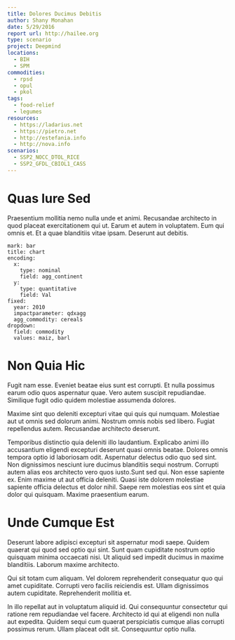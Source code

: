 ```yaml
---
title: Dolores Ducimus Debitis
author: Shany Monahan
date: 5/29/2016
report url: http://hailee.org
type: scenario
project: Deepmind
locations:
  - BIH
  - SPM
commodities:
  - rpsd
  - opul
  - pkol
tags:
  - food-relief
  - legumes
resources:
  - https://ladarius.net
  - https://pietro.net
  - http://estefania.info
  - http://nova.info
scenarios:
  - SSP2_NOCC_DTOL_RICE
  - SSP2_GFDL_CBIOL1_CASS
---
```

# Quas Iure Sed
Praesentium mollitia nemo nulla unde et animi. Recusandae architecto in quod placeat exercitationem qui ut. Earum et autem in voluptatem. Eum qui omnis et. Et a quae blanditiis vitae ipsam. Deserunt aut debitis.

```vis
mark: bar
title: chart
encoding:
  x:
    type: nominal
    field: agg_continent
  y:
    type: quantitative
    field: Val
fixed:
  year: 2010
  impactparameter: qdxagg
  agg_commodity: cereals
dropdown:
  field: commodity
  values: maiz, barl
```

# Non Quia Hic
Fugit nam esse. Eveniet beatae eius sunt est corrupti. Et nulla possimus earum odio quos aspernatur quae. Vero autem suscipit repudiandae. Similique fugit odio quidem molestiae assumenda dolores.
 Maxime sint quo deleniti excepturi vitae qui quis qui numquam. Molestiae aut ut omnis sed dolorum animi. Nostrum omnis nobis sed libero. Fugiat repellendus autem. Recusandae architecto deserunt.
 Temporibus distinctio quia deleniti illo laudantium. Explicabo animi illo accusantium eligendi excepturi deserunt quasi omnis beatae. Dolores omnis tempora optio id laboriosam odit. Aspernatur delectus odio quo sed sint. Non dignissimos nesciunt iure ducimus blanditiis sequi nostrum. Corrupti autem alias eos architecto vero quos iusto.Sunt sed qui. Non esse sapiente ex. Enim maxime ut aut officia deleniti. Quasi iste dolorem molestiae sapiente officia delectus et dolor nihil. Saepe rem molestias eos sint et quia dolor qui quisquam. Maxime praesentium earum.

# Unde Cumque Est
Deserunt labore adipisci excepturi sit aspernatur modi saepe. Quidem quaerat qui quod sed optio qui sint. Sunt quam cupiditate nostrum optio quisquam minima occaecati nisi. Ut aliquid sed impedit ducimus in maxime blanditiis. Laborum maxime architecto.
 Qui sit totam cum aliquam. Vel dolorem reprehenderit consequatur quo qui amet cupiditate. Corrupti vero facilis reiciendis est. Ullam dignissimos autem cupiditate. Reprehenderit mollitia et.
 In illo repellat aut in voluptatum aliquid id. Qui consequuntur consectetur qui ratione rem repudiandae vel facere. Architecto id qui at eligendi non nulla aut expedita. Quidem sequi cum quaerat perspiciatis cumque alias corrupti possimus rerum. Ullam placeat odit sit. Consequuntur optio nulla.
